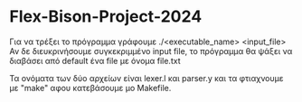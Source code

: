 # Flex-Bison-Project-2024

Για να τρέξει το πρόγραμμα γράφουμε ./<executable_name> <input_file> 
Αν δε διευκρινήσουμε συγκεκριμμένο input file, το πρόγραμμα θα ψάξει να διαβάσει από default ένα file με όνομα file.txt

Τα ονόματα των δύο αρχείων είναι lexer.l και parser.y και τα φτιαχνουμε με "make" αφου κατεβάσουμε μο Makefile.
